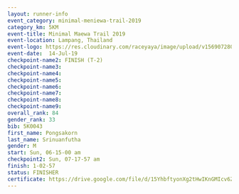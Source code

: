 ```yaml
---
layout: runner-info 
event_category: minimal-meniewa-trail-2019 
category_km: 5KM 
event-title: Minimal Maewa Trail 2019 
event-location: Lampang, Thailand 
event-logo: https://res.cloudinary.com/raceyaya/image/upload/v1569072805/logo/minimal-trail_ktnvsp.jpg 
event-date:  14-Jul-19 
checkpoint-name2: FINISH (T-2) 
checkpoint-name3: 
checkpoint-name4: 
checkpoint-name5: 
checkpoint-name6: 
checkpoint-name7: 
checkpoint-name8: 
checkpoint-name9: 
overall_rank: 84
gender_rank: 33
bib: 5K0043
first_name: Pongsakorn
last_name: Srinuanfutha
gender: M
start: Sun, 06-15-00 am
checkpoint2: Sun, 07-17-57 am
finish: 1-02-57
status: FINISHER
certificate: https://drive.google.com/file/d/15YhbftyonXg2tHwIKnGMIcv6ZpudGWI0/view?usp=sharing
---
```

